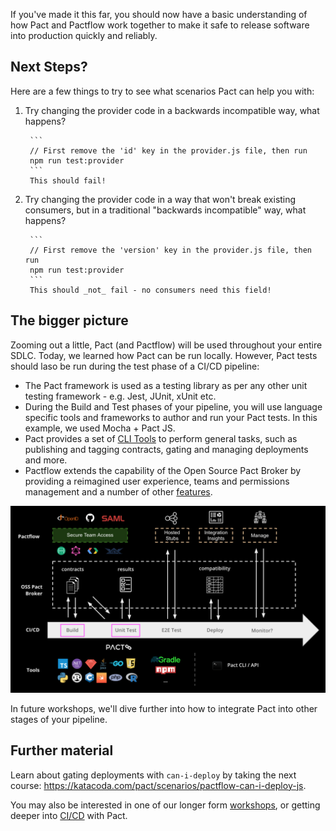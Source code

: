 If you've made it this far, you should now have a basic understanding of how Pact and Pactflow work together to make it safe to release software into production quickly and reliably.

## Next Steps?

Here are a few things to try to see what scenarios Pact can help you with:

1. Try changing the provider code in a backwards incompatible way, what happens?

        ```
        // First remove the 'id' key in the provider.js file, then run
        npm run test:provider
        ```
        This should fail!

1. Try changing the provider code in a way that won't break existing consumers, but in a traditional "backwards incompatible" way, what happens?

        ```
        // First remove the 'version' key in the provider.js file, then run
        npm run test:provider
        ```
        This should _not_ fail - no consumers need this field!


## The bigger picture

Zooming out a little, Pact (and Pactflow) will be used throughout your entire SDLC. Today, we learned how Pact can be run locally. However, Pact tests should laso be run during the test phase of a CI/CD pipeline:

* The Pact framework is used as a testing library as per any other unit testing framework - e.g. Jest, JUnit, xUnit etc.
* During the Build and Test phases of your pipeline, you will use language specific tools and frameworks to author and run your Pact tests. In this example, we used Mocha + Pact JS.
* Pact provides a set of [CLI Tools](https://docs.pact.io/implementation_guides/cli) to perform general tasks, such as publishing and tagging contracts, gating and managing deployments and more.
* Pactflow extends the capability of the Open Source Pact Broker by providing a reimagined user experience, teams and permissions management and a number of other [features](https://pactflow.io/features).

![Ecosystem](./assets/ecosystem.png)

In future workshops, we'll dive further into how to integrate Pact into other stages of your pipeline.

## Further material

Learn about gating deployments with `can-i-deploy` by taking the next course: https://katacoda.com/pact/scenarios/pactflow-can-i-deploy-js.

You may also be interested in one of our longer form [workshops](https://docs.pact.io/implementation_guides/workshops), or getting deeper into [CI/CD](https://docs.pactflow.io/docs/workshops/ci-cd/) with Pact.